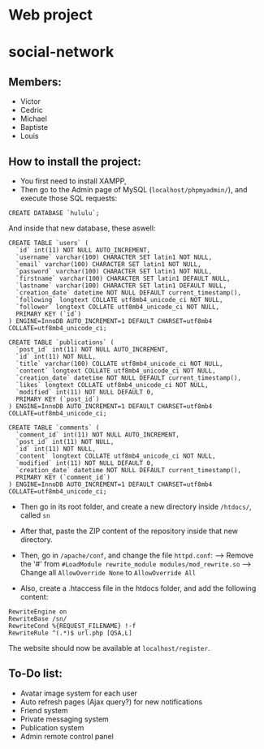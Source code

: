 # Web project
# social-network

## Members:
* Victor
* Cedric
* Michael
* Baptiste
* Louis

## How to install the project:

* You first need to install XAMPP, 
* Then go to the Admin page of MySQL (`localhost/phpmyadmin/`), and execute those SQL requests:
```
CREATE DATABASE `hululu`;
```
And inside that new database, these aswell:
```
CREATE TABLE `users` (
  `id` int(11) NOT NULL AUTO_INCREMENT,
  `username` varchar(100) CHARACTER SET latin1 NOT NULL,
  `email` varchar(100) CHARACTER SET latin1 NOT NULL,
  `password` varchar(100) CHARACTER SET latin1 NOT NULL,
  `firstname` varchar(100) CHARACTER SET latin1 DEFAULT NULL,
  `lastname` varchar(100) CHARACTER SET latin1 DEFAULT NULL,
  `creation_date` datetime NOT NULL DEFAULT current_timestamp(),
  `following` longtext COLLATE utf8mb4_unicode_ci NOT NULL,
  `follower` longtext COLLATE utf8mb4_unicode_ci NOT NULL,
  PRIMARY KEY (`id`)
) ENGINE=InnoDB AUTO_INCREMENT=1 DEFAULT CHARSET=utf8mb4 COLLATE=utf8mb4_unicode_ci;

CREATE TABLE `publications` (
  `post_id` int(11) NOT NULL AUTO_INCREMENT,
  `id` int(11) NOT NULL,
  `title` varchar(100) COLLATE utf8mb4_unicode_ci NOT NULL,
  `content` longtext COLLATE utf8mb4_unicode_ci NOT NULL,
  `creation_date` datetime NOT NULL DEFAULT current_timestamp(),
  `likes` longtext COLLATE utf8mb4_unicode_ci NOT NULL,
  `modified` int(11) NOT NULL DEFAULT 0,
  PRIMARY KEY (`post_id`)
) ENGINE=InnoDB AUTO_INCREMENT=1 DEFAULT CHARSET=utf8mb4 COLLATE=utf8mb4_unicode_ci;

CREATE TABLE `comments` (
  `comment_id` int(11) NOT NULL AUTO_INCREMENT,
  `post_id` int(11) NOT NULL,
  `id` int(11) NOT NULL,
  `content` longtext COLLATE utf8mb4_unicode_ci NOT NULL,
  `modified` int(11) NOT NULL DEFAULT 0,
  `creation_date` datetime NOT NULL DEFAULT current_timestamp(),
  PRIMARY KEY (`comment_id`)
) ENGINE=InnoDB AUTO_INCREMENT=1 DEFAULT CHARSET=utf8mb4 COLLATE=utf8mb4_unicode_ci;
```

* Then go in its root folder, and create a new directory inside `/htdocs/`, called `sn`
* After that, paste the ZIP content of the repository inside that new directory.

* Then, go in `/apache/conf`, and change the file `httpd.conf`:
--> Remove the '#' from `#LoadModule rewrite_module modules/mod_rewrite.so`
--> Change all `AllowOverride None` to `AllowOverride All`

* Also, create a .htaccess file in the htdocs folder, and add the following content:
```
RewriteEngine on
RewriteBase /sn/
RewriteCond %{REQUEST_FILENAME} !-f
RewriteRule ^(.*)$ url.php [QSA,L]
```

The website should now be available at `localhost/register`.

## To-Do list:
* Avatar image system for each user
* Auto refresh pages (Ajax query?) for new notifications
* Friend system
* Private messaging system
* Publication system
* Admin remote control panel
